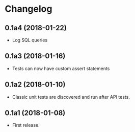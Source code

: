 # Changelog

## 0.1a4 (2018-01-22)

- Log SQL queries

## 0.1a3 (2018-01-16)

- Tests can now have custom assert statements

## 0.1a2 (2018-01-10)

- Classic unit tests are discovered and run after API tests.

## 0.1a1 (2018-01-08)

- First release.
